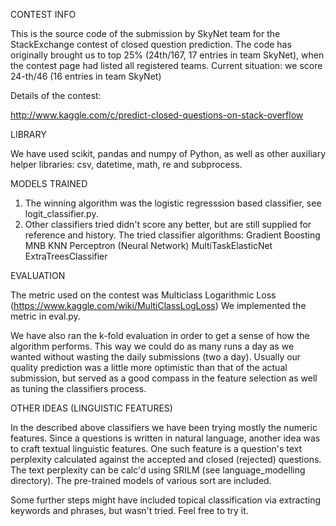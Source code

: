 CONTEST INFO

This is the source code of the submission by SkyNet team for the StackExchange contest of closed question prediction.
The code has originally brought us to top 25% (24th/167, 17 entries in team SkyNet), when the contest page had listed all registered teams.
Current situation: we score 24-th/46 (16 entries in team SkyNet)

Details of the contest:

http://www.kaggle.com/c/predict-closed-questions-on-stack-overflow

LIBRARY

We have used scikit, pandas and numpy of Python, as well as other auxiliary helper libraries: csv, datetime, math, re and subprocess.

MODELS TRAINED

1. The winning algorithm was the logistic regresssion based classifier, see logit_classifier.py. 
2. Other classifiers tried didn't score any better, but are still supplied for reference and history. 
The tried classifier algorithms: 
   Gradient Boosting
   MNB
   KNN
   Perceptron (Neural Network)
   MultiTaskElasticNet
   ExtraTreesClassifier 

EVALUATION

The metric used on the contest was Multiclass Logarithmic Loss (https://www.kaggle.com/wiki/MultiClassLogLoss)
We implemented the metric in eval.py.

We have also ran the k-fold evaluation in order to get a sense of how the algorithm performs. This way we could do as many runs a day
as we wanted without wasting the daily submissions (two a day). Usually our quality prediction was a little more optimistic than that of the
actual submission, but served as a good compass in the feature selection as well as tuning the classifiers process.

OTHER IDEAS (LINGUISTIC FEATURES)

In the described above classifiers we have been trying mostly the numeric features. Since a questions is written in natural language, another
idea was to craft textual linguistic features. One such feature is a question's text perplexity calculated against the accepted and closed (rejected)
questions. The text perplexity can be calc'd using SRILM (see language_modelling directory). The pre-trained models of various sort are included.

Some further steps might have included topical classification via extracting keywords and phrases, but wasn't tried. Feel free to try it.

